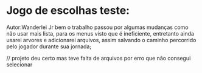 # Jogo de escolhas teste:
Autor:Wanderlei Jr
bem o trabalho passou por algumas mudanças como não usar mais lista, para os menus visto que é ineficiente, entretanto ainda usarei arvores e adicionarei arquivos, assim salvando o caminho percorrido pelo jogador durante sua jornada;

// projeto deu certo mas teve falta de arquivos por erro que não consegui selecionar
